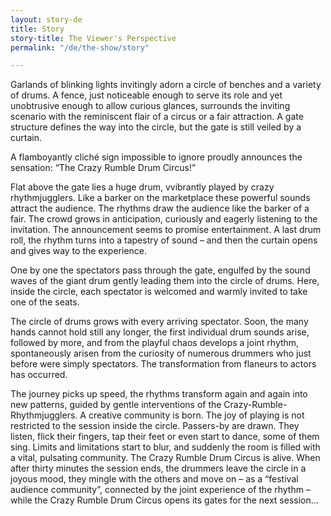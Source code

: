 ```yaml
---
layout: story-de
title: Story
story-title: The Viewer's Perspective
permalink: "/de/the-show/story"

---
```

Garlands of blinking lights invitingly adorn a circle of benches and a variety of drums. A fence, just noticeable enough to serve its role and yet unobtrusive enough to allow curious glances, surrounds the inviting scenario with the reminiscent flair of a circus or a fair attraction. A gate structure defines the way into the circle, but the gate is still veiled by a curtain.

A flamboyantly cliché sign impossible to ignore proudly announces the sensation: “The Crazy Rumble Drum Circus!”

Flat above the gate lies a huge drum, vvibrantly played by crazy rhythmjugglers. Like a barker on the marketplace these powerful sounds attract the audience. The rhythms draw the audience like the barker of a fair. The crowd grows in anticipation, curiously and eagerly listening to the invitation. The announcement seems to promise entertainment. A last drum roll, the rhythm turns into a tapestry of sound – and then the curtain opens and gives way to the experience.

One by one the spectators pass through the gate, engulfed by the sound waves of the giant drum gently leading them into the circle of drums. Here, inside the circle, each spectator is welcomed and warmly invited to take one of the seats.

The circle of drums grows with every arriving spectator. Soon, the many hands cannot hold still any longer, the first individual drum sounds arise, followed by more, and from the playful chaos develops a joint rhythm, spontaneously arisen from the curiosity of numerous drummers who just before were simply spectators. The transformation from flaneurs to actors has occurred.

The journey picks up speed, the rhythms transform again and again into new patterns, guided by gentle interventions of the Crazy-Rumble-Rhythmjugglers. A creative community is born.
The joy of playing is not restricted to the session inside the circle. Passers-by are drawn. They listen, flick their fingers, tap their feet or even start to dance, some of them sing. Limits and limitations start to blur, and suddenly the room is filled with a vital, pulsating community. The Crazy Rumble Drum Circus is alive.
When after thirty minutes the session ends, the drummers leave the circle in a joyous mood, they mingle with the others and move on – as a “festival audience community”, connected by the joint experience of the rhythm – while the Crazy Rumble Drum Circus opens its gates for the next session...
